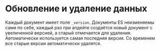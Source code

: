 # Обновление и удаление данных

Каждый документ имеет поле `_version`. Документы ES неизменяемы сами по себе, каждый раз при апдейте создаётся новый документ с увеличенной версией, а старый отмечается для удаления. Автоматически используется самая последняя версия. Со временем все старые версии автоматически удалятся.






